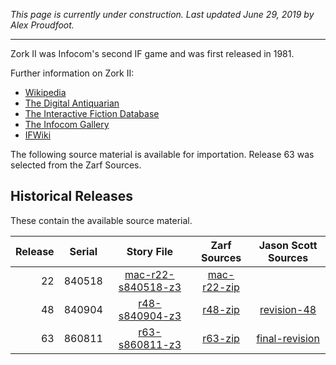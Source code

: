 *This page is currently under construction. Last updated June 29, 2019 by Alex Proudfoot.*

----

Zork II was Infocom's second IF game and was first released in 1981.

Further information on Zork II:

* [Wikipedia](https://en.wikipedia.org/wiki/Zork_II)
* [The Digital Antiquarian](https://www.filfre.net/2012/05/zork-ii-part-1/)
* [The Interactive Fiction Database](https://ifdb.tads.org/viewgame?id=yzzm4puxyjakk8c4)
* [The Infocom Gallery](https://gallery.guetech.org/zork2/zork2.html)
* [IFWiki](http://www.ifwiki.org/index.php/Zork_II)

The following source material is available for importation. Release 63 was selected from the Zarf Sources.

## Historical Releases

These contain the available source material.

| Release | Serial | Story File            | Zarf Sources  | Jason Scott Sources |
| -------:|:------:|:---------------------:|:-------------:|:-------------------:|
|      22 | 840518 |  [mac-r22-s840518-z3] | [mac-r22-zip] |                     |
|      48 | 840904 |      [r48-s840904-z3] |     [r48-zip] |       [revision-48] |
|      63 | 860811 |      [r63-s860811-z3] |     [r63-zip] |    [final-revision] |

[mac-r22-s840518-z3]: https://eblong.com/infocom/gamefiles/zork2-mac-r22-s840518.z3
[mac-r22-zip]: https://eblong.com/infocom/sources/zork2-mac-r22.zip

[r48-s840904-z3]: https://eblong.com/infocom/gamefiles/zork2-r48-s840904.z3
[r48-zip]: https://eblong.com/infocom/sources/zork2-r48.zip
[revision-48]: https://github.com/historicalsource/zork2/tree/d26f1573576909c6da9a02adc0c9d428c99c873f

[r63-s860811-z3]: https://eblong.com/infocom/gamefiles/zork2-r63-s860811.z3
[r63-zip]: https://eblong.com/infocom/sources/zork2-r63.zip
[final-revision]: https://github.com/historicalsource/zork2/tree/e57804a45359004fd95f29cc015481ea124376e6
